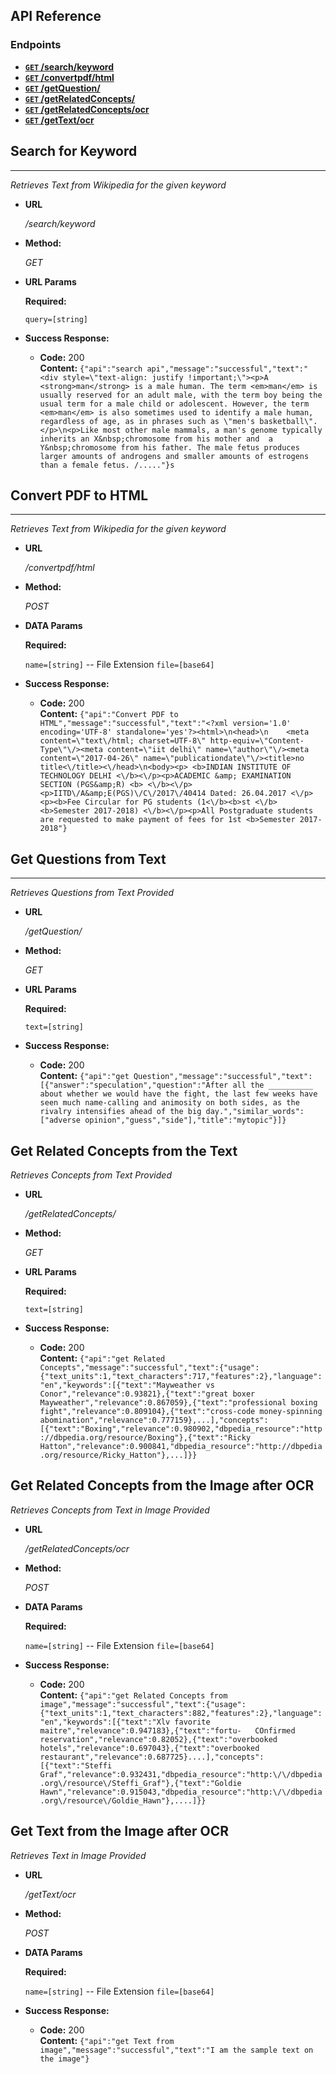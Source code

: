 ## API Reference

### Endpoints
- **[<code>GET</code> /search/keyword](#search-for-keyword)**
- **[<code>GET</code> /convertpdf/html](#convert-pdf-to-html)**
- **[<code>GET</code> /getQuestion/](#get-questions-from-text)**
- **[<code>GET</code> /getRelatedConcepts/](#get-related-concepts-from-the-text)**
- **[<code>GET</code> /getRelatedConcepts/ocr](#get-related-concepts-from-the-image-after-ocr)**
- **[<code>GET</code> /getText/ocr](#get-text-from-the-image-after-ocr)**

## Search for Keyword ##
----
  _Retrieves Text from Wikipedia for the given keyword_

* **URL**

  _/search/keyword_

* **Method:**
  
  _GET_
  
*  **URL Params**

   **Required:**
 
   `query=[string]`

* **Success Response:**

  * **Code:** 200 <br />
    **Content:** `{"api":"search api","message":"successful","text":"<div style=\"text-align: justify !important;\"><p>A  <strong>man</strong> is a male human. The term <em>man</em> is usually reserved for an adult male, with the term boy being the usual term for a male child or adolescent. However, the term <em>man</em> is also sometimes used to identify a male human, regardless of age, as in phrases such as \"men's basketball\".</p>\n<p>Like most other male mammals, a man's genome typically inherits an X&nbsp;chromosome from his mother and  a Y&nbsp;chromosome from his father. The male fetus produces larger amounts of androgens and smaller amounts of estrogens than a female fetus. /....."}s`
    
## Convert PDF to HTML 
----
  _Retrieves Text from Wikipedia for the given keyword_

* **URL**

  _/convertpdf/html_

* **Method:**
  
  _POST_
  
*  **DATA Params**

   **Required:**
 
   `name=[string]`  -- File Extension
   `file=[base64]`

* **Success Response:**

  * **Code:** 200 <br />
    **Content:** `{"api":"Convert PDF to HTML","message":"successful","text":"<?xml version='1.0' encoding='UTF-8' standalone='yes'?><html>\n<head>\n    <meta content=\"text\/html; charset=UTF-8\" http-equiv=\"Content-Type\"\/><meta content=\"iit delhi\" name=\"author\"\/><meta content=\"2017-04-26\" name=\"publicationdate\"\/><title>no title<\/title><\/head>\n<body><p> <b>INDIAN INSTITUTE OF TECHNOLOGY DELHI <\/b><\/p><p>ACADEMIC &amp; EXAMINATION SECTION (PGS&amp;R) <b> <\/b><\/p><p>IITD\/A&amp;E(PGS)\/C\/2017\/40414 Dated: 26.04.2017 <\/p><p><b>Fee Circular for PG students (1<\/b><b>st <\/b><b>Semester 2017-2018) <\/b><\/p><p>All Postgraduate students are requested to make payment of fees for 1st <b>Semester 2017-2018"}`
    
    
    
 ## Get Questions from Text
----
  _Retrieves Questions from Text Provided_

* **URL**

  _/getQuestion/_

* **Method:**
  
  _GET_
  
*  **URL Params**

   **Required:**
 
   `text=[string]`  

* **Success Response:**

  * **Code:** 200 <br />
    **Content:** `{"api":"get Question","message":"successful","text":[{"answer":"speculation","question":"After all the __________ about whether we would have the fight, the last few weeks have seen much name-calling and animosity on both sides, as the rivalry intensifies ahead of the big day.","similar_words":["adverse opinion","guess","side"],"title":"mytopic"}]}`
    
 **Get Related Concepts from the Text**
----
  _Retrieves Concepts from Text Provided_

* **URL**

  _/getRelatedConcepts/_

* **Method:**
  
  _GET_
  
*  **URL Params**

   **Required:**
 
   `text=[string]`  

* **Success Response:**

  * **Code:** 200 <br />
    **Content:** `{"api":"get Related Concepts","message":"successful","text":{"usage":{"text_units":1,"text_characters":717,"features":2},"language":"en","keywords":[{"text":"Mayweather vs Conor","relevance":0.93821},{"text":"great boxer Mayweather","relevance":0.867059},{"text":"professional boxing fight","relevance":0.809104},{"text":"cross-code money-spinning abomination","relevance":0.777159},...],"concepts":[{"text":"Boxing","relevance":0.980902,"dbpedia_resource":"http://dbpedia.org/resource/Boxing"},{"text":"Ricky Hatton","relevance":0.900841,"dbpedia_resource":"http://dbpedia.org/resource/Ricky_Hatton"},...]}}`
    
    
**Get Related Concepts from the Image after OCR**
----
  _Retrieves Concepts from Text in Image Provided_

* **URL**

  _/getRelatedConcepts/ocr_

* **Method:**
  
  _POST_
  
*  **DATA Params**

   **Required:**
 
    `name=[string]`  -- File Extension
   `file=[base64]` 

* **Success Response:**

  * **Code:** 200 <br />
    **Content:** `{"api":"get Related Concepts from image","message":"successful","text":{"usage":{"text_units":1,"text_characters":882,"features":2},"language":"en","keywords":[{"text":"Xlv favorite maitre","relevance":0.947183},{"text":"fortu-   COnfirmed reservation","relevance":0.82052},{"text":"overbooked hotels","relevance":0.697043},{"text":"overbooked restaurant","relevance":0.687725}....],"concepts":[{"text":"Steffi Graf","relevance":0.932431,"dbpedia_resource":"http:\/\/dbpedia.org\/resource\/Steffi_Graf"},{"text":"Goldie Hawn","relevance":0.915043,"dbpedia_resource":"http:\/\/dbpedia.org\/resource\/Goldie_Hawn"},....]}}`
    
    
**Get Text from the Image after OCR**
----
  _Retrieves Text in Image Provided_

* **URL**

  _/getText/ocr_

* **Method:**
  
  _POST_
  
*  **DATA Params**

   **Required:**
 
    `name=[string]`  -- File Extension
   `file=[base64]` 

* **Success Response:**

  * **Code:** 200 <br />
    **Content:** `{"api":"get Text from image","message":"successful","text":"I am the sample text on the image"}`
  
  
